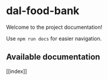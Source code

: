# dal-food-bank

Welcome to the project documentation!

Use `npm run docs` for easier navigation.

## Available documentation

[[index]]

